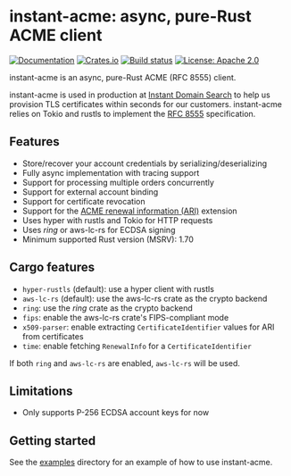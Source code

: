 # instant-acme: async, pure-Rust ACME client

[![Documentation](https://docs.rs/instant-acme/badge.svg)](https://docs.rs/instant-acme/)
[![Crates.io](https://img.shields.io/crates/v/instant-acme.svg)](https://crates.io/crates/instant-acme)
[![Build status](https://github.com/djc/instant-acme/workflows/CI/badge.svg)](https://github.com/djc/instant-acme/actions?query=workflow%3ACI)
[![License: Apache 2.0](https://img.shields.io/badge/License-Apache%202.0-blue.svg)](LICENSE-APACHE)

instant-acme is an async, pure-Rust ACME (RFC 8555) client.

instant-acme is used in production at [Instant Domain Search](https://instantdomainsearch.com/) to help
us provision TLS certificates within seconds for our customers. instant-acme relies
on Tokio and rustls to implement the [RFC 8555](https://www.rfc-editor.org/rfc/rfc8555.html)
specification.

## Features

* Store/recover your account credentials by serializing/deserializing
* Fully async implementation with tracing support
* Support for processing multiple orders concurrently
* Support for external account binding
* Support for certificate revocation
* Support for the [ACME renewal information (ARI)] extension
* Uses hyper with rustls and Tokio for HTTP requests
* Uses *ring* or aws-lc-rs for ECDSA signing
* Minimum supported Rust version (MSRV): 1.70

[ACME renewal information (ARI)]: https://www.ietf.org/archive/id/draft-ietf-acme-ari-08.html

## Cargo features

* `hyper-rustls` (default): use a hyper client with rustls
* `aws-lc-rs` (default): use the aws-lc-rs crate as the crypto backend
* `ring`: use the *ring* crate as the crypto backend
* `fips`: enable the aws-lc-rs crate's FIPS-compliant mode
* `x509-parser`: enable extracting `CertificateIdentifier` values for ARI from
  certificates
* `time`: enable fetching `RenewalInfo` for a `CertificateIdentifier`

If both `ring` and `aws-lc-rs` are enabled, `aws-lc-rs` will be used.

## Limitations

* Only supports P-256 ECDSA account keys for now

## Getting started

See the [examples](examples) directory for an example of how to use instant-acme.
